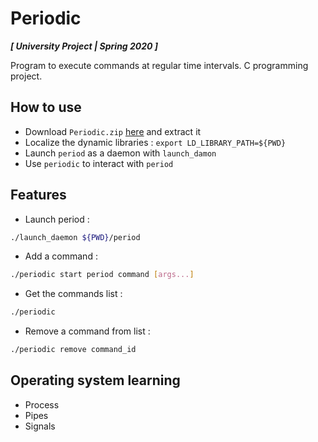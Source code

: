 # Periodic

***[ University Project | Spring 2020 ]***

Program to execute commands at regular time intervals. C programming project. 

## How to use 
- Download `Periodic.zip` [here](https://github.com/FrancoisPog/Periodic/releases/tag/Periodic "Periodic release") and extract it
- Localize the dynamic libraries : `export LD_LIBRARY_PATH=${PWD}`
- Launch `period` as a daemon with `launch_damon`
- Use `periodic` to interact with `period`

## Features
- Launch period : 
```bash
./launch_daemon ${PWD}/period
```
- Add a command : 
```bash
./periodic start period command [args...]
```
- Get the commands list : 
```bash
./periodic
```
- Remove a command from list : 
```bash
./periodic remove command_id
```

## Operating system learning
- Process
- Pipes
- Signals

